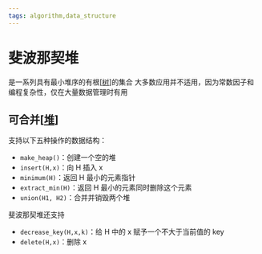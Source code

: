 ```yaml
---
tags: algorithm,data_structure
---
```

# 斐波那契堆

是一系列具有最小堆序的有根[[树]]的集合
大多数应用并不适用，因为常数因子和编程复杂性，仅在大量数据管理时有用

## 可合并[[堆]]

支持以下五种操作的数据结构：

- `make_heap()`：创建一个空的堆
- `insert(H,x)`：向 H 插入 x
- `minimum(H)`：返回 H 最小的元素指针
- `extract_min(H)`：返回 H 最小的元素同时删除这个元素
- `union(H1, H2)`：合并并销毁两个堆

斐波那契堆还支持

- `decrease_key(H,x,k)`：给 H 中的 x 赋予一个不大于当前值的 key
- `delete(H,x)`：删除 x

[//begin]: # "Autogenerated link references for markdown compatibility"
[树]: 树.md "树"
[堆]: 堆.md "堆"
[//end]: # "Autogenerated link references"
